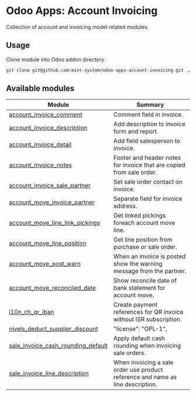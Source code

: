 # Odoo Apps: Account Invoicing

Collection of account and invoicing model related modules.

## Usage

Clone module into Odoo addon directory.

```bash
git clone git@github.com:mint-system/odoo-apps-account-invoicing.git ./addons/account_invoicing
```

## Available modules

| Module | Summary |
| --- | --- |
| [account_invoice_comment](account_invoice_comment) |         Comment field in invoice. |
| [account_invoice_description](account_invoice_description) |         Add description to invoice form and report. |
| [account_invoice_detail](account_invoice_detail) |         Add field salesperson to invoice. |
| [account_invoice_notes](account_invoice_notes) |         Footer and header notes for invoice that are copied from sale order. |
| [account_invoice_sale_partner](account_invoice_sale_partner) |         Set sale order contact on invoice. |
| [account_move_invoice_partner](account_move_invoice_partner) |         Separate field for invoice address. |
| [account_move_line_link_pickings](account_move_line_link_pickings) |         Get linked pickings foreach account move line. |
| [account_move_line_position](account_move_line_position) |         Get line position from purchase or sale order. |
| [account_move_post_warn](account_move_post_warn) |         When an invoice is posted show the warning message from the partner. |
| [account_move_reconciled_date](account_move_reconciled_date) |         Show reconcile date of bank statement for account move. |
| [l10n_ch_qr_iban](l10n_ch_qr_iban) |         Create payment references for QR invoice without ISR subscription. |
| [nivels_deduct_supplier_discount](nivels_deduct_supplier_discount) |     "license": "OPL-1", |
| [sale_invoice_cash_rounding_default](sale_invoice_cash_rounding_default) |         Apply default cash rounding when invoicing sale orders. |
| [sale_invoice_line_description](sale_invoice_line_description) |         When invoicing a sale order use product reference and name as line description. |

